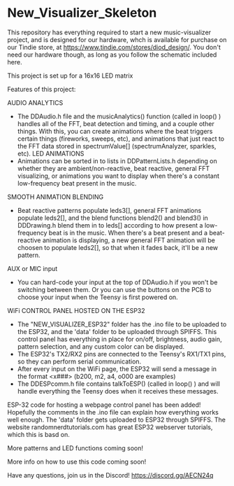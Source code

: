 # New_Visualizer_Skeleton
This repository has everything required to start a new music-visualizer project, and is designed for our hardware, whch is available for purchase on our Tindie store, at https://www.tindie.com/stores/diod_design/. You don't need our hardware though, as long as you follow the schematic included here.

This project is set up for a 16x16 LED matrix

Features of this project:

AUDIO ANALYTICS
 - The DDAudio.h file and the musicAnalytics() function (called in loop() ) handles all of the FFT, beat detection and timing, and a couple other things. With this, you can create animations where the beat triggers certain things (fireworks, sweeps, etc), and animations that just react to the FFT data stored in spectrumValue[] (spectrumAnalyzer, sparkles, etc).
 LED ANIMATIONS
 - Animations can be sorted in to lists in DDPatternLists.h depending on whether they are ambient/non-reactive, beat reactive, general FFT visualizing, or animations you want to display when there's a constant low-frequency beat present in the music.
 
 SMOOTH ANIMATION BLENDING
 - Beat reactive patterns populate leds3[], general FFT animations populate leds2[], and the blend functions blend2() and blend3() in DDDrawing.h blend them in to leds[] according to how present a low-frequency beat is in the music. When there's a beat present and a beat-reactive animation is displaying, a new general FFT animation will be choosen to populate leds2[], so that when it fades back, it'll be a new pattern.
 
AUX or MIC input
 - You can hard-code your input at the top of DDAudio.h if you won't be switching between them. Or you can use the buttons on the PCB to choose your input when the Teensy is first powered on.
 
WiFi CONTROL PANEL HOSTED ON THE ESP32
 - The "NEW_VISUALIZER_ESP32" folder has the .ino file to be uploaded to the ESP32, and the 'data' folder to be uploaded through SPIFFS. This control panel has everything in place for on/off, brightness, audio gain, pattern selection, and any custom color can be displayed.
 - The ESP32's TX2/RX2 pins are connected to the Teensy's RX1/TX1 pins, so they can perform serial communication.
 - After every input on the WiFi page, the ESP32 will send a message in the format <x###> (b200, m2, a4, o000 are examples)
 - The DDESPcomm.h file contains talkToESP() (called in loop() ) and will handle everything the Teensy does when it receives these messages.

ESP-32 code for hosting a webpage control panel has been added! Hopefully the comments in the .ino file can explain how everything works well enough. The 'data' folder gets uploaded to ESP32 through SPIFFS. The website randomnerdtutorials.com has great ESP32 webserver tutorials, which this is basd on.

More patterns and LED functions coming soon!

More info on how to use this code coming soon!

Have any questions, join us in the Discord! https://discord.gg/AECN24q
